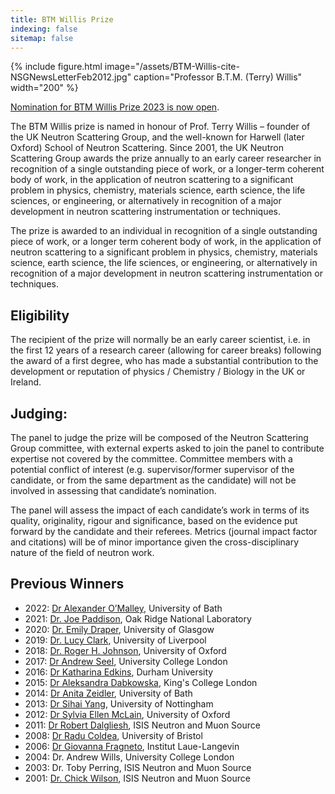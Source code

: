 ```yaml
---
title: BTM Willis Prize
indexing: false
sitemap: false
---
```


{% include figure.html image="/assets/BTM-Willis-cite-NSGNewsLetterFeb2012.jpg" caption="Professor B.T.M. (Terry) Willis" width="200" %}

[Nomination for BTM Willis Prize 2023 is now open](https://ukneutron.org/general/2023/01/19/btm-willis-nom/).

The BTM Willis prize is named in honour of Prof. Terry Willis – founder of the UK Neutron Scattering Group, and the well-known for Harwell (later Oxford) School of Neutron Scattering. Since 2001, the UK Neutron Scattering Group awards the prize annually to an early career researcher in recognition of a single outstanding piece of work, or a longer-term coherent body of work, in the application of neutron scattering to a significant problem in physics, chemistry, materials science, earth science, the life sciences, or engineering, or alternatively in recognition of a major development in neutron scattering instrumentation or techniques.

The prize is awarded to an individual in recognition of a single outstanding piece of work, or a longer term coherent body of work, in the application of neutron scattering to a significant problem in physics, chemistry, materials science, earth science, the life sciences, or engineering, or alternatively in recognition of a major development in neutron scattering instrumentation or techniques.

## Eligibility

The recipient of the prize will normally be an early career scientist, i.e. in the first 12 years of a research career (allowing for career breaks) following the award of a first degree, who has made a substantial contribution to the development or reputation of physics / Chemistry / Biology in the UK or Ireland.

## Judging:

The panel to judge the prize will be composed of the Neutron Scattering Group committee, with external experts asked to join the panel to contribute expertise not covered by the committee. Committee members with a potential conflict of interest (e.g. supervisor/former supervisor of the candidate, or from the same department as the candidate) will not be involved in assessing that candidate’s nomination.

The panel will assess the impact of each candidate’s work in terms of its quality, originality, rigour and significance, based on the evidence put forward by the candidate and their referees.  Metrics (journal impact factor and citations) will be of minor importance given the cross-disciplinary nature of the field of neutron work.


## Previous Winners
- 2022: [Dr Alexander O’Malley](https://www.isis.stfc.ac.uk/Pages/WillisPrize2022.aspx), University of Bath
- 2021: [Dr. Joe Paddison](https://ukneutron.org/btm-willis-2021/), Oak Ridge National Laboratory
- 2020: [Dr. Emily Draper](https://www.isis.stfc.ac.uk/Pages/BTM-Willis-Prize-2020---Dr-Emily-Draper.aspx), University of Glasgow
- 2019: [Dr. Lucy Clark](https://www.liverpool.ac.uk/physics/news/stories/title,1142243,en.html), University of Liverpool
- 2018: [Dr. Roger H. Johnson](https://www.isis.stfc.ac.uk/Pages/BTM-Willis-Prize-2018---Dr-Roger-Johnson.aspx), University of Oxford
- 2017: [Dr Andrew Seel](https://www.isis.stfc.ac.uk/Pages/Prestigious-neutron-prize-awarded-to-Dr-Andrew-Seel.aspx), University College London
- 2016: [Dr Katharina Edkins](https://www.isis.stfc.ac.uk/Pages/Exploration-into-water-and-drugs-scoops-prestigious-neutron-scattering-prize.aspx), Durham University
- 2015: [Dr Aleksandra Dabkowska](https://www.fkem1.lu.se/show-news/article/dr-aleksandra-dabkowska-gets-a-prestigious-prize/), King's College London
- 2014: [Dr Anita Zeidler](https://www.bath.ac.uk/announcements/researcher-wins-top-neutron-scattering-prize/), University of Bath
- 2013: [Dr Sihai Yang](https://www.isis.stfc.ac.uk/Pages/Dr-Sihai-Yang-wins-BTM-Willis-Prize-2013.aspx), University of Nottingham
- 2012: [Dr Sylvia Ellen McLain](https://www.isis.stfc.ac.uk/Pages/Oxford-researcher-scoops-top-neutron-prize-for-ISIS-research.aspx), University of Oxford
- 2011: [Dr Robert Dalgliesh](https://www.isis.stfc.ac.uk/Pages/ISIS-scientist-wins-neutron-prize-for-novel-nanoscience-technique.aspx), ISIS Neutron and Muon Source
- 2008: [Dr Radu Coldea](http://www.bris.ac.uk/news/2008/212017945284.html), University of Bristol
- 2006: [Dr Giovanna Fragneto](https://www.ill.eu/fileadmin/user_upload/ILL/3_Users/Scientific_groups/Large_Scale_Structures/People/Giovanna_FRAGNETO/Newsletter_UKNS_2006.pdf), Institut Laue-Langevin
- 2004:	Dr. Andrew Wills, University College London
- 2003:	Dr. Toby Perring, ISIS Neutron and Muon Source
- 2001:	[Dr. Chick Wilson](https://crystallography.org.uk/old-bca-website/cnews/2002/p80.htm#will), ISIS Neutron and Muon Source

